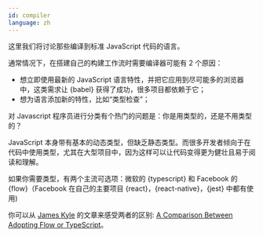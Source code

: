 ```yaml
---
id: compiler  
language: zh
---
```


这里我们将讨论那些编译到标准 JavaScript 代码的语言。

通常情况下，在搭建自己的构建工作流时需要编译器可能有 2 个原因：

* 想立即使用最新的 JavaScript 语言特性，并把它应用到尽可能多的浏览器中，这类需求让 {babel} 获得了成功，很多项目都依赖于它；
* 想为语言添加新的特性，比如“类型检查”；

对 Javascript 程序员进行分类有个热门的问题是：你是用类型的，还是不用类型的？

JavaScript 本身带有基本的动态类型，但缺乏静态类型。而很多开发者倾向于在代码中使用类型，尤其在大型项目中，因为这样可以让代码变得更为健壮且易于阅读和理解。

如果你需要类型，有两个主流可选项：微软的 {typescript} 和 Facebook 的 {flow}（Facebook 在自己的主要项目 {react}，{react-native}，{jest} 中都有使用)

你可以从 [James Kyle](https://github.com/thejameskyle) 的文章来感受两者的区别: [A Comparison Between Adopting Flow or TypeScript](https://medium.com/the-thinkmill/adopting-flow-typescript-3549a3a36d51)。

